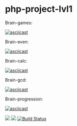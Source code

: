 # php-project-lvl1

Brain-games:

[![asciicast](https://asciinema.org/a/256151.svg)](https://asciinema.org/a/256151)

Brain-even:

[![asciicast](https://asciinema.org/a/256141.svg)](https://asciinema.org/a/256141)

Brain-calc:

[![asciicast](https://asciinema.org/a/256297.svg)](https://asciinema.org/a/256297)

Brain-gcd:

[![asciicast](https://asciinema.org/a/256324.svg)](https://asciinema.org/a/256324)

Brain-progression:

[![asciicast](https://asciinema.org/a/256477.svg)](https://asciinema.org/a/256477)

<a href="https://codeclimate.com/github/aspov/php-project-lvl1/maintainability"><img src="https://api.codeclimate.com/v1/badges/355b3ce8cdf6ae9f2646/maintainability" /></a>
<a href="https://codeclimate.com/github/aspov/php-project-lvl1/test_coverage"><img src="https://api.codeclimate.com/v1/badges/355b3ce8cdf6ae9f2646/test_coverage" /></a>
[![Build Status](https://travis-ci.org/aspov/php-project-lvl1.svg?branch=master)](https://travis-ci.org/aspov/php-project-lvl1)
